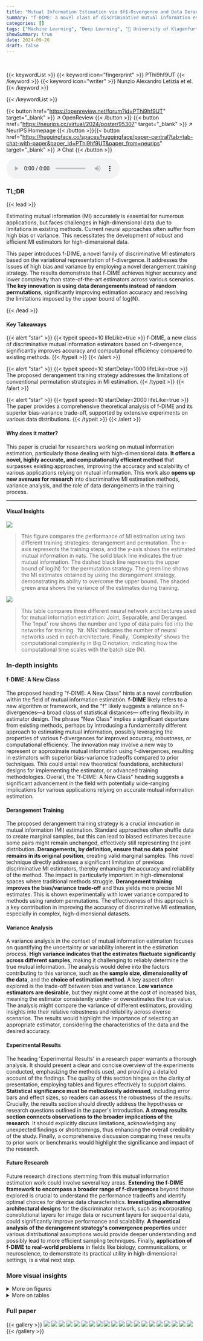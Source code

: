 ```yaml
---
title: "Mutual Information Estimation via $f$-Divergence and Data Derangements"
summary: "f-DIME: a novel class of discriminative mutual information estimators using f-divergence outperforms state-of-the-art methods by achieving an excellent bias-variance trade-off. This is achieved throug..."
categories: []
tags: ["Machine Learning", "Deep Learning", "🏢 University of Klagenfurt",]
showSummary: true
date: 2024-09-26
draft: false
---
```


<br>

{{< keywordList >}}
{{< keyword icon="fingerprint" >}} PThi9hf9UT {{< /keyword >}}
{{< keyword icon="writer" >}} Nunzio Alexandro Letizia et el. {{< /keyword >}}
 
{{< /keywordList >}}

{{< button href="https://openreview.net/forum?id=PThi9hf9UT" target="_blank" >}}
↗ OpenReview
{{< /button >}}
{{< button href="https://neurips.cc/virtual/2024/poster/95307" target="_blank" >}}
↗ NeurIPS Homepage
{{< /button >}}{{< button href="https://huggingface.co/spaces/huggingface/paper-central?tab=tab-chat-with-paper&paper_id=PThi9hf9UT&paper_from=neurips" target="_blank" >}}
↗ Chat
{{< /button >}}



<audio controls>
    <source src="https://ai-paper-reviewer.com/PThi9hf9UT/podcast.wav" type="audio/wav">
    Your browser does not support the audio element.
</audio>


### TL;DR


{{< lead >}}

Estimating mutual information (MI) accurately is essential for numerous applications, but faces challenges in high-dimensional data due to limitations in existing methods.  Current neural approaches often suffer from high bias or variance.  This necessitates the development of robust and efficient MI estimators for high-dimensional data.



This paper introduces f-DIME, a novel family of discriminative MI estimators based on the variational representation of f-divergence. It addresses the issues of high bias and variance by employing a novel derangement training strategy.  The results demonstrate that f-DIME achieves higher accuracy and lower complexity than state-of-the-art estimators across various scenarios. **The key innovation is using data derangements instead of random permutations**, significantly improving estimation accuracy and resolving the limitations imposed by the upper bound of log(N).

{{< /lead >}}


#### Key Takeaways

{{< alert "star" >}}
{{< typeit speed=10 lifeLike=true >}} f-DIME, a new class of discriminative mutual information estimators based on f-divergence, significantly improves accuracy and computational efficiency compared to existing methods. {{< /typeit >}}
{{< /alert >}}

{{< alert "star" >}}
{{< typeit speed=10 startDelay=1000 lifeLike=true >}} The proposed derangement training strategy addresses the limitations of conventional permutation strategies in MI estimation. {{< /typeit >}}
{{< /alert >}}

{{< alert "star" >}}
{{< typeit speed=10 startDelay=2000 lifeLike=true >}} The paper provides a comprehensive theoretical analysis of f-DIME and its superior bias-variance trade-off, supported by extensive experiments on various data distributions. {{< /typeit >}}
{{< /alert >}}

#### Why does it matter?
This paper is crucial for researchers working on mutual information estimation, particularly those dealing with high-dimensional data.  **It offers a novel, highly accurate, and computationally efficient method** that surpasses existing approaches, improving the accuracy and scalability of various applications relying on mutual information.  This work also **opens up new avenues for research** into discriminative MI estimation methods, variance analysis, and the role of data derangements in the training process.

------
#### Visual Insights



![](https://ai-paper-reviewer.com/PThi9hf9UT/figures_5_1.jpg)

> This figure compares the performance of MI estimation using two different training strategies: derangement and permutation.  The x-axis represents the training steps, and the y-axis shows the estimated mutual information in nats.  The solid black line indicates the true mutual information. The dashed black line represents the upper bound of log(N) for the permutation strategy. The green line shows the MI estimates obtained by using the derangement strategy, demonstrating its ability to overcome the upper bound. The shaded green area shows the variance of the estimates during training.





![](https://ai-paper-reviewer.com/PThi9hf9UT/tables_20_1.jpg)

> This table compares three different neural network architectures used for mutual information estimation: Joint, Separable, and Deranged.  The 'Input' row shows the number and type of data pairs fed into the networks for training.  'Nr. NNs' indicates the number of neural networks used in each architecture. Finally, 'Complexity' shows the computational complexity in Big O notation, indicating how the computational time scales with the batch size (N).





### In-depth insights


#### f-DIME: A New Class
The proposed heading "f-DIME: A New Class" hints at a novel contribution within the field of mutual information estimation.  **f-DIME** likely refers to a new algorithm or framework, and the "f" likely suggests a reliance on f-divergences—a broad class of statistical distances— offering flexibility in estimator design. The phrase "New Class" implies a significant departure from existing methods, perhaps by introducing a fundamentally different approach to estimating mutual information, possibly leveraging the properties of various f-divergences for improved accuracy, robustness, or computational efficiency. The innovation may involve a new way to represent or approximate mutual information using f-divergences, resulting in estimators with superior bias-variance tradeoffs compared to prior techniques.  This could entail new theoretical foundations, architectural designs for implementing the estimator, or advanced training methodologies.  Overall, the "f-DIME: A New Class" heading suggests a significant advancement in the field with potentially wide-ranging implications for various applications relying on accurate mutual information estimation.

#### Derangement Training
The proposed derangement training strategy is a crucial innovation in mutual information (MI) estimation.  Standard approaches often shuffle data to create marginal samples, but this can lead to biased estimates because some pairs might remain unchanged, effectively still representing the joint distribution. **Derangements, by definition, ensure that no data point remains in its original position**, creating valid marginal samples. This novel technique directly addresses a significant limitation of previous discriminative MI estimators, thereby enhancing the accuracy and reliability of the method.  The impact is particularly important in high-dimensional spaces where traditional methods struggle.  **Derangement training improves the bias/variance trade-off** and thus yields more precise MI estimates. This is shown experimentally with lower variance compared to methods using random permutations. The effectiveness of this approach is a key contribution in improving the accuracy of discriminative MI estimation, especially in complex, high-dimensional datasets.

#### Variance Analysis
A variance analysis in the context of mutual information estimation focuses on quantifying the uncertainty or variability inherent in the estimation process.  **High variance indicates that the estimates fluctuate significantly across different samples**, making it challenging to reliably determine the true mutual information. The analysis would delve into the factors contributing to this variance, such as the **sample size**, **dimensionality of the data**, and the **choice of estimation method**.  A key aspect often explored is the trade-off between bias and variance.  **Low variance estimators are desirable**, but they might come at the cost of increased bias, meaning the estimator consistently under- or overestimates the true value. The analysis might compare the variance of different estimators, providing insights into their relative robustness and reliability across diverse scenarios. The results would highlight the importance of selecting an appropriate estimator, considering the characteristics of the data and the desired accuracy.

#### Experimental Results
The heading 'Experimental Results' in a research paper warrants a thorough analysis.  It should present a clear and concise overview of the experiments conducted, emphasizing the methods used, and providing a detailed account of the findings.  The quality of this section hinges on the clarity of presentation, employing tables and figures effectively to support claims. **Statistical significance must be meticulously addressed**, including error bars and effect sizes, so readers can assess the robustness of the results.  Crucially, the results section should directly address the hypotheses or research questions outlined in the paper's introduction.  **A strong results section connects observations to the broader implications of the research**.  It should explicitly discuss limitations, acknowledging any unexpected findings or shortcomings, thus enhancing the overall credibility of the study.  Finally, a comprehensive discussion comparing these results to prior work or benchmarks would highlight the significance and impact of the research.

#### Future Research
Future research directions stemming from this mutual information estimation work could involve several key areas.  **Extending the f-DIME framework to encompass a broader range of f-divergences** beyond those explored is crucial to understand the performance tradeoffs and identify optimal choices for diverse data characteristics. **Investigating alternative architectural designs** for the discriminator network, such as incorporating convolutional layers for image data or recurrent layers for sequential data, could significantly improve performance and scalability.  **A theoretical analysis of the derangement strategy's convergence properties** under various distributional assumptions would provide deeper understanding and possibly lead to more efficient sampling techniques.  Finally, **application of f-DIME to real-world problems** in fields like biology, communications, or neuroscience, to demonstrate its practical utility in high-dimensional settings, is a vital next step.


### More visual insights

<details>
<summary>More on figures
</summary>


![](https://ai-paper-reviewer.com/PThi9hf9UT/figures_7_1.jpg)

> This figure compares the performance of MI estimation using two different training strategies: derangement and permutation. The plots show the MI estimate over training steps for a 20-dimensional dataset with a batch size of 128. The derangement strategy consistently achieves better accuracy and avoids the upper bound limitations observed in the permutation strategy.


![](https://ai-paper-reviewer.com/PThi9hf9UT/figures_7_2.jpg)

> This figure compares the performance of three different mutual information (MI) estimation methods: NWJ, SMILE (with t = ∞), and MINE.  The comparison is done across two different data settings: a Gaussian setting and a cubic setting. Each setting has varying levels of mutual information, visualized as a staircase pattern in the graphs.  The x-axis represents the number of training steps, and the y-axis represents the estimated mutual information. The graphs show that the variance of the estimates increases significantly as the true mutual information increases, especially for MINE and NWJ.


![](https://ai-paper-reviewer.com/PThi9hf9UT/figures_7_3.jpg)

> This figure compares the performance of three different mutual information estimation methods (NWJ, SMILE, and MINE) under two different data distributions (Gaussian and cubic) for a dimensionality of 20 and batch size of 64. Each row shows the estimation for a specific data distribution across various true MI values. The plot shows the estimated MI on the y-axis and training steps on the x-axis, comparing the performance of each estimator with the true MI.


![](https://ai-paper-reviewer.com/PThi9hf9UT/figures_8_1.jpg)

> This figure shows the time taken for different MI estimation methods to complete a 5-step staircase Mutual Information estimation task.  The three subplots demonstrate how the computation time scales with respect to three different parameters: (a) the batch size N, (b) the batch size N for the deranged and separable architectures, and (c) the dimension of the probability distribution d.  The results highlight the efficiency of the deranged architecture compared to the joint and separable ones, especially when N is large.


![](https://ai-paper-reviewer.com/PThi9hf9UT/figures_21_1.jpg)

> This figure compares the performance of three established mutual information (MI) estimation methods: NWJ, SMILE (with t = ∞), and MINE.  The comparison is done across two scenarios: a Gaussian distribution and a cubic transformation of a Gaussian distribution.  Each scenario is represented by two subfigures showing the estimated MI over training steps. The black lines depict the true MI value, highlighting the accuracy and variance of the different estimation methods. The Gaussian scenario exhibits relatively smoother MI estimates compared to the cubic scenario. This difference underscores the challenge in MI estimation for non-linear relationships.


![](https://ai-paper-reviewer.com/PThi9hf9UT/figures_22_1.jpg)

> This figure compares the performance of the MI estimation using two different training procedures: derangement and permutation.  The derangement strategy ensures that samples from the marginal distribution do not include any samples from the joint distribution, overcoming the upper bound on the MI estimation.  Conversely, the permutation strategy does not make this guarantee. The plot shows the mutual information estimates over training steps, demonstrating the derangement strategy's clear advantage in achieving higher accuracy and avoiding a log(N) upper bound.


![](https://ai-paper-reviewer.com/PThi9hf9UT/figures_22_2.jpg)

> This figure shows the time taken to estimate mutual information (MI) using different methods and varying parameters.  The left and center plots demonstrate how the computation time scales with increasing batch size (N) for different neural network architectures (Joint, Separable, Deranged). The right plot illustrates how the computation time changes as the dimension of the probability distribution (d) increases.


![](https://ai-paper-reviewer.com/PThi9hf9UT/figures_23_1.jpg)

> This figure shows how the variance of different f-DIME estimators changes with batch size for various values of mutual information (MI).  The plot displays the variance on a logarithmic scale for each estimator (KL-DIME, HD-DIME, GAN-DIME, SMILE (tau=infty), MINE, and NWJ) across different MI levels (2, 4, 6, 8, 10 nats). It illustrates the variance performance of f-DIME compared to other existing MI estimators.


![](https://ai-paper-reviewer.com/PThi9hf9UT/figures_23_2.jpg)

> This figure compares the performance of the MI estimation using two different training strategies: derangement and permutation.  The x-axis represents the number of training steps, and the y-axis shows the estimated mutual information in nats. The 'True MI' line indicates the actual mutual information value. The plot shows that the derangement strategy yields a more accurate and stable estimation of MI compared to the permutation strategy. The permutation strategy's estimate is limited by log(N), highlighting a key advantage of the proposed derangement method.


![](https://ai-paper-reviewer.com/PThi9hf9UT/figures_24_1.jpg)

> This figure compares the MI estimation results using two different training strategies: derangement and permutation.  The x-axis represents the number of training steps, and the y-axis shows the estimated mutual information (in nats). The black line represents the true MI value.  The plots show that the derangement strategy yields a more accurate and stable estimation of MI, while the permutation strategy leads to a significantly biased estimate that is upper-bounded by log(N).


![](https://ai-paper-reviewer.com/PThi9hf9UT/figures_24_2.jpg)

> This figure shows how the variance of different f-DIME estimators changes with different batch sizes for various MI values.  The x-axis represents the batch size, and the y-axis represents the variance.  Different colors represent different f-divergences (KL, GAN, HD) used in the f-DIME estimators.  The subplots are arranged by MI value, showing the variance for each estimator at different MI levels and batch sizes.  The plot demonstrates the relationship between batch size and the variance of MI estimation, highlighting the impact of this factor on the performance of different f-DIME versions.


![](https://ai-paper-reviewer.com/PThi9hf9UT/figures_24_3.jpg)

> The figure shows how the variance of different f-DIME estimators changes with varying batch sizes for different mutual information (MI) values.  Each subplot represents a different MI value (2, 4, 6, 8, 10 nats), and each line within a subplot represents a different f-divergence used in the estimator (KL, GAN, HD). The results demonstrate the impact of batch size on the variance, highlighting the relative performance of various f-divergences under different conditions.  This is relevant for understanding how the choice of f-divergence and batch size impacts the accuracy and stability of MI estimation.


![](https://ai-paper-reviewer.com/PThi9hf9UT/figures_24_4.jpg)

> This figure shows how the variance of different f-DIME estimators changes with the batch size.  Each subplot represents a different true mutual information (MI) value (2, 4, 6, 8, and 10 nats).  Within each subplot, the variance of each estimator (KL-DIME, GAN-DIME, HD-DIME) is plotted against the batch size. This visualization helps illustrate the impact of batch size on the variance of the f-DIME estimators and allows for a comparison of the different estimators at various MI values.


![](https://ai-paper-reviewer.com/PThi9hf9UT/figures_25_1.jpg)

> This figure displays the variance of three f-DIME estimators (KL-DIME, GAN-DIME, and HD-DIME) across different batch sizes for various MI values (2, 4, 6, 8, and 10 nats).  The plots illustrate how the variance changes as the batch size increases for each estimator and MI level. The results are particularly relevant to understanding the impact of batch size on the estimation accuracy of the proposed estimators.


![](https://ai-paper-reviewer.com/PThi9hf9UT/figures_27_1.jpg)

> This figure compares the MI estimation results obtained using derangement and permutation training strategies. The x-axis represents the training steps, and the y-axis represents the estimated mutual information in nats. The plot shows that the derangement strategy converges to the true MI value more consistently than the permutation strategy, which appears to be upper-bounded by log(N).


![](https://ai-paper-reviewer.com/PThi9hf9UT/figures_27_2.jpg)

> The figure compares the MI estimation performance of two training strategies: derangement and permutation.  The x-axis represents the number of training steps, and the y-axis shows the estimated mutual information (MI) in nats.  The derangement strategy consistently estimates MI more accurately than the permutation strategy, which is bounded by log(N) as demonstrated by the plot. This highlights the effectiveness of the proposed derangement strategy for accurate MI estimation.


![](https://ai-paper-reviewer.com/PThi9hf9UT/figures_29_1.jpg)

> This figure compares the performance of three mutual information (MI) estimation methods (NWJ, SMILE, and MINE) under two different data distributions: Gaussian and cubic.  The plots show the MI estimates over training steps for different true MI values.  The top row displays the results for Gaussian data, while the bottom row shows the results for cubic data. The comparison helps to visualize how well each method estimates MI under varying conditions and the impact of data distribution on estimation accuracy.


![](https://ai-paper-reviewer.com/PThi9hf9UT/figures_30_1.jpg)

> This figure shows the results of the baseline self-consistency test on MNIST and FashionMNIST datasets.  The baseline test checks if the estimated mutual information (MI) between an image X and a masked version of the same image Y (where only the top t rows are visible) increases monotonically with t, starting from 0 (when X and Y are independent) and approaching 1 (when the mask is removed).  The plot displays the MI ratio (MI(X; Y) / MI(X; X)) for different estimators (KL, GAN, HD, SMILE, CPC) across various values of t (number of rows used). The shaded areas represent the standard deviation, showing the variability of the estimates.


![](https://ai-paper-reviewer.com/PThi9hf9UT/figures_30_2.jpg)

> This figure shows the results of self-consistency tests for different MI estimators on MNIST and FashionMNIST datasets. The baseline property test checks if the estimated mutual information (MI) between an image X and its masked version Y (showing only the top t rows) is non-decreasing with t, starting from 0 and converging to 1 as t increases. The shaded area represents the variance across multiple runs.


![](https://ai-paper-reviewer.com/PThi9hf9UT/figures_30_3.jpg)

> This figure compares the performance of several Mutual Information (MI) estimators on the baseline property test.  The baseline property assesses how well the estimators estimate the MI between an image and a masked version of the same image. The x-axis represents the number of rows used from the top of the image. The y-axis represents the MI ratio (estimated MI divided by the MI between the original image and itself).  The ideal behavior would be a monotonically increasing function, starting from 0 and asymptotically approaching 1 as more rows are included. The shaded areas represent the variance of the estimates. Different colors represent different MI estimation methods. MNIST and FashionMNIST are two different image datasets used for this comparison.


![](https://ai-paper-reviewer.com/PThi9hf9UT/figures_30_4.jpg)

> This figure compares the performance of mutual information (MI) estimation using two different training strategies: derangement and permutation.  The x-axis represents the number of training steps, and the y-axis shows the estimated MI in nats.  The derangement strategy consistently provides a more accurate estimation of the true MI, while the permutation strategy's estimations are bounded by log(N), demonstrating the significant benefit of using derangements.


</details>




<details>
<summary>More on tables
</summary>


![](https://ai-paper-reviewer.com/PThi9hf9UT/tables_23_1.jpg)
> This table compares the variance of several mutual information (MI) estimation methods.  It shows the variance for each method across different true MI values (2, 4, 6, 8, 10 nats). The methods compared include: NWJ, MINE, SMILE (with τ = ∞), GAN-DIME, HD-DIME, and KL-DIME. The joint architecture was used for all methods, with data dimensionality d=5 and batch size N=64.  The table highlights the significantly lower variance achieved by the f-DIME estimators, especially at higher MI values, compared to traditional variational lower bound (VLB) methods like NWJ, MINE, and SMILE.

![](https://ai-paper-reviewer.com/PThi9hf9UT/tables_25_1.jpg)
> This table compares the variance of several mutual information estimators, including variations of the Variational Lower Bound (VLB) methods and the proposed f-DIME estimators, under specific conditions (dimension d=5 and sample size N=64).  It highlights how the variance changes across different methods and mutual information values within the Gaussian setting, providing insights into the performance and stability of different MI estimation approaches.

![](https://ai-paper-reviewer.com/PThi9hf9UT/tables_26_1.jpg)
> This table compares the variance of several mutual information (MI) estimation methods.  It shows the variance for different values of MI, using the joint neural network architecture with data dimensionality (d) of 5 and a batch size (N) of 64. The methods compared include NWJ, MINE, SMILE, GAN-DIME, HD-DIME, and KL-DIME. The table highlights the significantly lower variance of the f-DIME estimators compared to the traditional variational lower bound (VLB) methods (NWJ, MINE, SMILE).

![](https://ai-paper-reviewer.com/PThi9hf9UT/tables_26_2.jpg)
> This table compares the variance of several mutual information (MI) estimation methods.  It shows the variance for different values of the true MI, using the joint neural network architecture with data dimensionality (d) of 5 and batch size (N) of 64 for a Gaussian data distribution. The methods compared include several variational lower bound (VLB) based estimators (NWJ, MINE, SMILE) and the proposed f-DIME estimators (GAN-DIME, HD-DIME, KL-DIME). The table highlights the lower variance achieved by the f-DIME estimators compared to the VLB methods.

</details>




### Full paper

{{< gallery >}}
<img src="https://ai-paper-reviewer.com/PThi9hf9UT/1.png" class="grid-w50 md:grid-w33 xl:grid-w25" />
<img src="https://ai-paper-reviewer.com/PThi9hf9UT/2.png" class="grid-w50 md:grid-w33 xl:grid-w25" />
<img src="https://ai-paper-reviewer.com/PThi9hf9UT/3.png" class="grid-w50 md:grid-w33 xl:grid-w25" />
<img src="https://ai-paper-reviewer.com/PThi9hf9UT/4.png" class="grid-w50 md:grid-w33 xl:grid-w25" />
<img src="https://ai-paper-reviewer.com/PThi9hf9UT/5.png" class="grid-w50 md:grid-w33 xl:grid-w25" />
<img src="https://ai-paper-reviewer.com/PThi9hf9UT/6.png" class="grid-w50 md:grid-w33 xl:grid-w25" />
<img src="https://ai-paper-reviewer.com/PThi9hf9UT/7.png" class="grid-w50 md:grid-w33 xl:grid-w25" />
<img src="https://ai-paper-reviewer.com/PThi9hf9UT/8.png" class="grid-w50 md:grid-w33 xl:grid-w25" />
<img src="https://ai-paper-reviewer.com/PThi9hf9UT/9.png" class="grid-w50 md:grid-w33 xl:grid-w25" />
<img src="https://ai-paper-reviewer.com/PThi9hf9UT/10.png" class="grid-w50 md:grid-w33 xl:grid-w25" />
<img src="https://ai-paper-reviewer.com/PThi9hf9UT/11.png" class="grid-w50 md:grid-w33 xl:grid-w25" />
<img src="https://ai-paper-reviewer.com/PThi9hf9UT/12.png" class="grid-w50 md:grid-w33 xl:grid-w25" />
<img src="https://ai-paper-reviewer.com/PThi9hf9UT/13.png" class="grid-w50 md:grid-w33 xl:grid-w25" />
<img src="https://ai-paper-reviewer.com/PThi9hf9UT/14.png" class="grid-w50 md:grid-w33 xl:grid-w25" />
<img src="https://ai-paper-reviewer.com/PThi9hf9UT/15.png" class="grid-w50 md:grid-w33 xl:grid-w25" />
<img src="https://ai-paper-reviewer.com/PThi9hf9UT/16.png" class="grid-w50 md:grid-w33 xl:grid-w25" />
<img src="https://ai-paper-reviewer.com/PThi9hf9UT/17.png" class="grid-w50 md:grid-w33 xl:grid-w25" />
<img src="https://ai-paper-reviewer.com/PThi9hf9UT/18.png" class="grid-w50 md:grid-w33 xl:grid-w25" />
<img src="https://ai-paper-reviewer.com/PThi9hf9UT/19.png" class="grid-w50 md:grid-w33 xl:grid-w25" />
<img src="https://ai-paper-reviewer.com/PThi9hf9UT/20.png" class="grid-w50 md:grid-w33 xl:grid-w25" />
{{< /gallery >}}